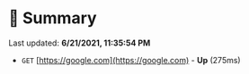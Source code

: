 # 📖 Summary
Last updated: **6/21/2021, 11:35:54 PM**

- `GET` [https://google.com](https://google.com) - **Up** (275ms)

